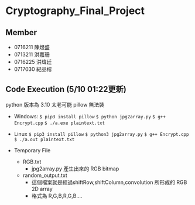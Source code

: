 # Cryptography_Final_Project

## Member
- 0716211 陳煜盛
- 0713211 洪嘉珊
- 0716225 洪瑋廷
- 0717030 紀品榕

## Code Execution (5/10 01:22更新)
python 版本為 3.10 太老可能 pillow 無法裝

- Windows:
```$ pip3 install pillow```
```$ python jpg2array.py```
```$ g++ Encrypt.cpp```
```$ ./a.exe plaintext.txt```

- Linux
```$ pip3 install pillow```
```$ python3 jpg2array.py```
```$ g++ Encrypt.cpp```
```$ ./a.out plaintext.txt```

- Temporary File
  - RGB.txt
    - jpg2array.py 產生出來的 RGB bitmap
  - random_output.txt
    - 這個檔案就是經過shiftRow,shiftColumn,convolution 所形成的 RGB 2D array
    - 格式為 R,G,B,R,G,B....
 
